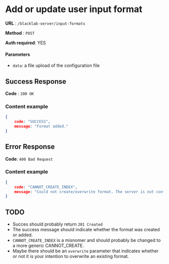 # Add or update user input format

**URL** : `/blacklab-server/input-formats`

**Method** : `POST`

**Auth required**: YES

#### Parameters

- `data`: a file upload of the configuration file

## Success Response

**Code** : `200 OK`

### Content example

```json
{
    code: "SUCCESS",
    message: "Format added."
}
```

## Error Response

**Code**: `400 Bad Request`

### Content example

```json
{
    code: "CANNOT_CREATE_INDEX",
    message: "Could not create/overwrite format. The server is not configured with support for user content."
}
```

## TODO

- Succes should probably return `201 Created`
- The success message should indicate whether the format was created or added.
- `CANNOT_CREATE_INDEX` is a misnomer and should probably be changed to a more generic CANNOT_CREATE.
- Maybe there should be an `overwrite` parameter that indicates whether or not it is your intention to overwrite an existing format.
